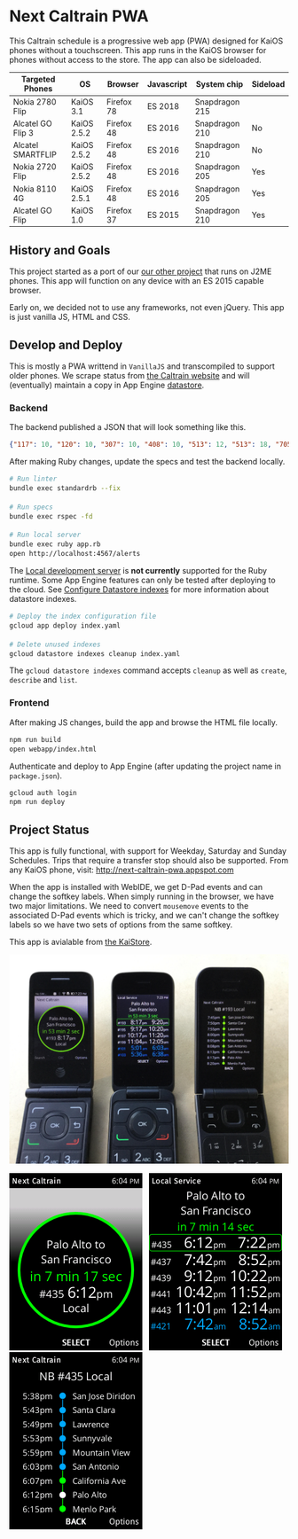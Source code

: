 # Next Caltrain PWA

This Caltrain schedule is a progressive web app (PWA) designed for KaiOS phones without a touchscreen.
This app runs in the KaiOS browser for phones without access to the store. The app can also be sideloaded.

| Targeted Phones   | OS          | Browser    | Javascript | System chip    | Sideload |
| ----------------- | ----------- | ---------- | ---------- | -------------- | -------- |
| Nokia 2780 Flip   | KaiOS 3.1   | Firefox 78 | ES 2018    | Snapdragon 215 |          |
| Alcatel GO Flip 3 | KaiOS 2.5.2 | Firefox 48 | ES 2016    | Snapdragon 210 | No       |
| Alcatel SMARTFLIP | KaiOS 2.5.2 | Firefox 48 | ES 2016    | Snapdragon 210 | No       |
| Nokia 2720 Flip   | KaiOS 2.5.2 | Firefox 48 | ES 2016    | Snapdragon 205 | Yes      |
| Nokia 8110 4G     | KaiOS 2.5.1 | Firefox 48 | ES 2016    | Snapdragon 205 | Yes      |
| Alcatel GO Flip   | KaiOS 1.0   | Firefox 37 | ES 2015    | Snapdragon 210 | Yes      |

## History and Goals

This project started as a port of our [our other project](https://github.com/woodie/Caltrain-Schedule-MIDlet)
that runs on J2ME phones. This app will function on any device with an ES 2015 capable browser.

Early on, we decided not to use any frameworks, not even jQuery. This app is just vanilla JS, HTML and CSS.

## Develop and Deploy

This is mostly a PWA writtend in `VanillaJS` and transcompiled to support older phones. We scrape status from
[the Caltrain website](https://www.caltrain.com/alerts?active_tab=service_alerts_tab)
and will (eventually) maintain a copy in App Engine
[datastore](https://cloud.google.com/datastore/docs/reference/libraries#client-libraries-install-ruby).

### Backend

The backend published a JSON that will look something like this.
```json
{"117": 10, "120": 10, "307": 10, "408": 10, "513": 12, "513": 18, "705": 10, "707": 10,}
```

After making Ruby changes, update the specs and test the backend locally.
```bash
# Run linter
bundle exec standardrb --fix

# Run specs
bundle exec rspec -fd

# Run local server
bundle exec ruby app.rb
open http://localhost:4567/alerts
```

The [Local development server](https://cloud.google.com/appengine/docs/standard/tools/local-devserver-command?tab=ruby)
is **not currently** supported for the Ruby runtime.  Some App Engine features can only be tested after deploying to the cloud.
See [Configure Datastore indexes](https://cloud.google.com/appengine/docs/flexible/configuring-datastore-indexes-with-index-yaml?tab=ruby)
for more information about datastore indexes.

```bash
# Deploy the index configuration file
gcloud app deploy index.yaml

# Delete unused indexes
gcloud datastore indexes cleanup index.yaml
```

The `gcloud datastore indexes` command accepts `cleanup` as well as `create`, `describe` and `list`.

### Frontend

After making JS changes, build the app and browse the HTML file locally.
```bash
npm run build
open webapp/index.html
```

Authenticate and deploy to App Engine (after updating the project name in `package.json`).
```bash
gcloud auth login
npm run deploy
```

## Project Status

This app is fully functional, with support for Weekday, Saturday and Sunday Schedules.
Trips that require a transfer stop should also be supported. From any KaiOS phone, visit:
http://next-caltrain-pwa.appspot.com

When the app is installed with WebIDE, we get D-Pad events and can change the softkey labels.
When simply running in the browser, we have two major limitations. We need to convert `mousemove`
events to the associated D-Pad events which is tricky, and we can't change the softkey labels
so we have two sets of options from the same softkey.

This app is avialable from [the KaiStore](https://www.kaiostech.com/store/apps/?bundle_id=com.netpress.nextcaltrain).

![alt text](https://raw.githubusercontent.com/woodie/next-caltrain-pwa/master/docs/phones.jpg)

![alt text](https://raw.githubusercontent.com/woodie/next-caltrain-pwa/master/docs/0.1.png) &nbsp;
![alt text](https://raw.githubusercontent.com/woodie/next-caltrain-pwa/master/docs/0.2.png) &nbsp;
![alt text](https://raw.githubusercontent.com/woodie/next-caltrain-pwa/master/docs/0.3.png)
